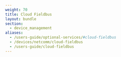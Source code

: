 ```yaml
---
weight: 70
title: Cloud Fieldbus
layout: bundle
section:
  - device_management
aliases:
  - /users-guide/optional-services/#cloud-fieldbus
  - /devices/netcomm/cloud-fieldbus
  - /users-guide/cloud-fieldbus
---
```


